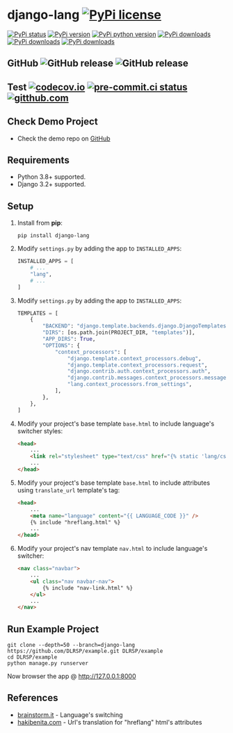 # django-lang [![PyPi license](https://img.shields.io/pypi/l/django-lang.svg)](https://pypi.python.org/pypi/django-lang)

[![PyPi status](https://img.shields.io/pypi/status/django-lang.svg)](https://pypi.python.org/pypi/django-lang)
[![PyPi version](https://img.shields.io/pypi/v/django-lang.svg)](https://pypi.python.org/pypi/django-lang)
[![PyPi python version](https://img.shields.io/pypi/pyversions/django-lang.svg)](https://pypi.python.org/pypi/django-lang)
[![PyPi downloads](https://img.shields.io/pypi/dm/django-lang.svg)](https://pypi.python.org/pypi/django-lang)
[![PyPi downloads](https://img.shields.io/pypi/dw/django-lang.svg)](https://pypi.python.org/pypi/django-lang)
[![PyPi downloads](https://img.shields.io/pypi/dd/django-lang.svg)](https://pypi.python.org/pypi/django-lang)

## GitHub ![GitHub release](https://img.shields.io/github/tag/DLRSP/django-lang.svg) ![GitHub release](https://img.shields.io/github/release/DLRSP/django-lang.svg)

## Test [![codecov.io](https://codecov.io/github/DLRSP/django-lang/coverage.svg?branch=main)](https://codecov.io/github/DLRSP/django-lang?branch=main) [![pre-commit.ci status](https://results.pre-commit.ci/badge/github/DLRSP/django-lang/main.svg)](https://results.pre-commit.ci/latest/github/DLRSP/django-lang/main) [![gitthub.com](https://github.com/DLRSP/django-lang/actions/workflows/ci.yaml/badge.svg)](https://github.com/DLRSP/django-lang/actions/workflows/ci.yaml)

## Check Demo Project
* Check the demo repo on [GitHub](https://github.com/DLRSP/example/tree/django-lang)

## Requirements
-   Python 3.8+ supported.
-   Django 3.2+ supported.

## Setup
1. Install from **pip**:
    ```shell
    pip install django-lang
    ```
2. Modify `settings.py` by adding the app to `INSTALLED_APPS`:
    ```python
    INSTALLED_APPS = [
        # ...
        "lang",
        # ...
    ]
    ```
3. Modify `settings.py` by adding the app to `INSTALLED_APPS`:
    ``` python title="settings.py" hl_lines="12"
    TEMPLATES = [
        {
            "BACKEND": "django.template.backends.django.DjangoTemplates",
            "DIRS": [os.path.join(PROJECT_DIR, "templates")],
            "APP_DIRS": True,
            "OPTIONS": {
                "context_processors": [
                    "django.template.context_processors.debug",
                    "django.template.context_processors.request",
                    "django.contrib.auth.context_processors.auth",
                    "django.contrib.messages.context_processors.messages",
                    "lang.context_processors.from_settings",
                ],
            },
        },
    ]
    ```
4. Modify your project's base template `base.html` to include language's switcher styles:
    ```html
    <head>
        ...
        <link rel="stylesheet" type="text/css" href="{% static 'lang/css/nav-link.css' %}">
        ...
    </head>
    ```
5. Modify your project's base template `base.html` to include attributes using `translate_url` template's tag:
    ```html
    <head>
        ...
        <meta name="language" content="{{ LANGUAGE_CODE }}" />
        {% include "hreflang.html" %}
        ...
    </head>
    ```
6. Modify your project's nav template `nav.html` to include language's switcher:
    ```html
    <nav class="navbar">
        ...
        <ul class="nav navbar-nav">
            {% include "nav-link.html" %}
        </ul>
        ...
    </nav>
    ```


## Run Example Project

```shell
git clone --depth=50 --branch=django-lang https://github.com/DLRSP/example.git DLRSP/example
cd DLRSP/example
python manage.py runserver
```

Now browser the app @ http://127.0.0.1:8000

## References

- [brainstorm.it](https://brainstorm.it/snippets/django-language-switching/) - Language's switching
- [hakibenita.com](https://hakibenita.com/django-multi-language-site-hreflang) - Url's translation for "hreflang" html's attributes
